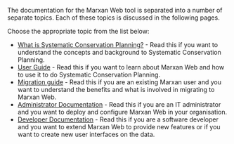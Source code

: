 The documentation for the Marxan Web tool is separated into a number of separate topics. Each of these topics is discussed in the following pages.  

Choose the appropriate topic from the list below:
* [What is Systematic Conservation Planning?](https://andrewcottam.github.io/marxan-web/documentation/docs_concepts.html) - Read this if you want to understand the concepts and background to Systematic Conservation Planning.
* [User Guide](https://andrewcottam.github.io/marxan-web/documentation/docs_user.html) - Read this if you want to learn about Marxan Web and how to use it to do Systematic Conservation Planning.
* [Migration guide](https://andrewcottam.github.io/marxan-web/documentation/docs_migration.html) - Read this if you are an existing Marxan user and you want to understand the benefits and what is involved in migrating to Marxan Web.
* [Administrator Documentation](https://andrewcottam.github.io/marxan-web/documentation/docs_admin.html) - Read this if you are an IT administrator and you want to deploy and configure Marxan Web in your organisation.
* [Developer Documentation](https://andrewcottam.github.io/marxan-web/documentation/docs_dev.html) - Read this if you are a software developer and you want to extend Marxan Web to provide new features or if you want to create new user interfaces on the data.
